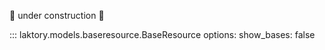 :construction: under construction :construction: 

::: laktory.models.baseresource.BaseResource
    options:
        show_bases: false